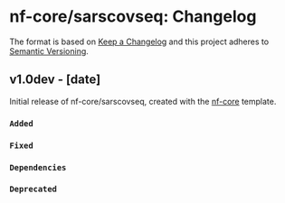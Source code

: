# nf-core/sarscovseq: Changelog

The format is based on [Keep a Changelog](https://keepachangelog.com/en/1.0.0/)
and this project adheres to [Semantic Versioning](https://semver.org/spec/v2.0.0.html).

## v1.0dev - [date]

Initial release of nf-core/sarscovseq, created with the [nf-core](https://nf-co.re/) template.

### `Added`

### `Fixed`

### `Dependencies`

### `Deprecated`
